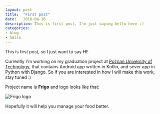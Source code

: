 ```yaml
---
layout: post
title:  "First post"
date:   2016-04-16
description: This is first post, I'm just saying hello here :)
categories:
- blog
- hello
---
```


This is first post, so I just want to say HI!

Currently I'm working on my graduation project at [Poznań University of Technology][put], that contains Android app written in Kotlin, and sever app in Python with Django. So if you are interested in how I will make this work, stay tuned :)

Project name is **Frigo** and logo looks like that:

![Frigo logo]({{site.url}}/assets/ic_launcher-web.png)

Hopefully it will help you manage your food better.

[put]: http://www.put.poznan.pl/